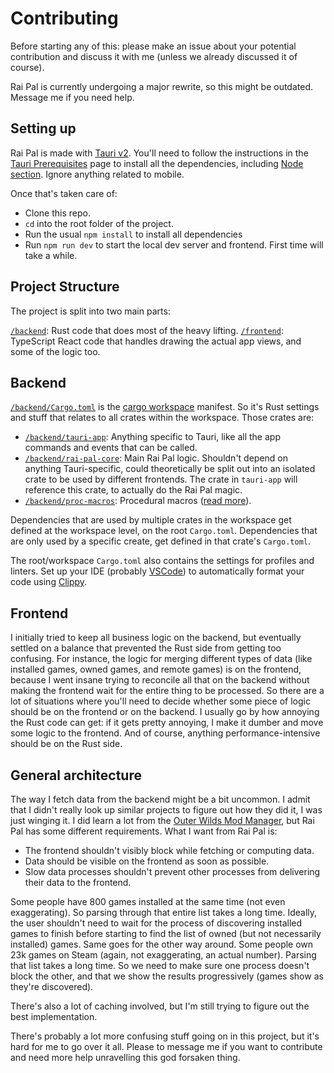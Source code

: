 # Contributing

Before starting any of this: please make an issue about your potential contribution and discuss it with me (unless we already discussed it of course).

Rai Pal is currently undergoing a major rewrite, so this might be outdated. Message me if you need help.

## Setting up

Rai Pal is made with [Tauri v2](https://v2.tauri.app/). You'll need to follow the instructions in the [Tauri Prerequisites](https://v2.tauri.app/start/prerequisites/) page to install all the dependencies, including [Node section](https://v2.tauri.app/start/prerequisites/#nodejs). Ignore anything related to mobile.

Once that's taken care of:
- Clone this repo.
- `cd` into the root folder of the project.
- Run the usual `npm install` to install all dependencies
- Run `npm run dev` to start the local dev server and frontend. First time will take a while.

## Project Structure

The project is split into two main parts:

[`/backend`](/backend): Rust code that does most of the heavy lifting.
[`/frontend`](/frontend): TypeScript React code that handles drawing the actual app views, and some of the logic too.

## Backend

[`/backend/Cargo.toml`](/backend/Cargo.toml) is the [cargo workspace](https://doc.rust-lang.org/book/ch14-03-cargo-workspaces.html) manifest. So it's Rust settings and stuff that relates to all crates within the workspace. Those crates are:

- [`/backend/tauri-app`](/backend/tauri-app): Anything specific to Tauri, like all the app commands and events that can be called.
- [`/backend/rai-pal-core`](/backend/rai-pal-core): Main Rai Pal logic. Shouldn't depend on anything Tauri-specific, could theoretically be split out into an isolated crate to be used by different frontends. The crate in `tauri-app` will reference this crate, to actually do the Rai Pal magic.
- [`/backend/proc-macros`](/backend/proc-macros): Procedural macros ([read more](https://doc.rust-lang.org/reference/procedural-macros.html)).

Dependencies that are used by multiple crates in the workspace get defined at the workspace level, on the root `Cargo.toml`. Dependencies that are only used by a specific create, get defined in that crate's `Cargo.toml`.

The root/workspace `Cargo.toml` also contains the settings for profiles and linters. Set up your IDE (probably [VSCode](https://code.visualstudio.com/)) to automatically format your code using [Clippy](https://doc.rust-lang.org/clippy/).

## Frontend

I initially tried to keep all business logic on the backend, but eventually settled on a balance that prevented the Rust side from getting too confusing. For instance, the logic for merging different types of data (like installed games, owned games, and remote games) is on the frontend, because I went insane trying to reconcile all that on the backend without making the frontend wait for the entire thing to be processed. So there are a lot of situations where you'll need to decide whether some piece of logic should be on the frontend or on the backend. I usually go by how annoying the Rust code can get: if it gets pretty annoying, I make it dumber and move some logic to the frontend. And of course, anything performance-intensive should be on the Rust side.

## General architecture

The way I fetch data from the backend might be a bit uncommon. I admit that I didn't really look up similar projects to figure out how they did it, I was just winging it. I did learn a lot from the [Outer Wilds Mod Manager](https://github.com/ow-mods/ow-mod-man), but Rai Pal has some different requirements. What I want from Rai Pal is:
- The frontend shouldn't visibly block while fetching or computing data.
- Data should be visible on the frontend as soon as possible.
- Slow data processes shouldn't prevent other processes from delivering their data to the frontend.

Some people have 800 games installed at the same time (not even exaggerating). So parsing through that entire list takes a long time. Ideally, the user shouldn't need to wait for the process of discovering installed games to finish before starting to find the list of owned (but not necessarily installed) games. Same goes for the other way around. Some people own 23k games on Steam (again, not exaggerating, an actual number). Parsing that list takes a long time. So we need to make sure one process doesn't block the other, and that we show the results progressively (games show as they're discovered).

There's also a lot of caching involved, but I'm still trying to figure out the best implementation.

There's probably a lot more confusing stuff going on in this project, but it's hard for me to go over it all. Please to message me if you want to contribute and need more help unravelling this god forsaken thing.
